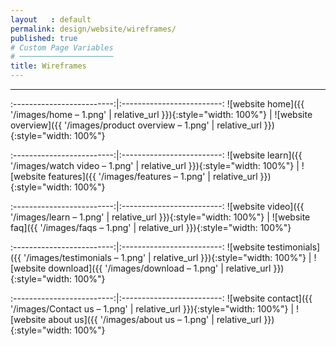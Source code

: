 ```yaml
---
layout   : default
permalink: design/website/wireframes/
published: true
# Custom Page Variables
# ─────────────────────
title: Wireframes
---
```

___ 

:-------------------------:|:-------------------------:
![website home]({{ '/images/home – 1.png' | relative_url }}){:style="width: 100%"} | ![website overview]({{ '/images/product overview – 1.png' | relative_url }}){:style="width: 100%"}


:-------------------------:|:-------------------------:
![website learn]({{ '/images/watch video – 1.png' | relative_url }}){:style="width: 100%"} | ![website features]({{ '/images/features – 1.png' | relative_url }}){:style="width: 100%"}


:-------------------------:|:-------------------------:
![website video]({{ '/images/learn – 1.png' | relative_url }}){:style="width: 100%"} | ![website faq]({{ '/images/faqs – 1.png' | relative_url }}){:style="width: 100%"}



:-------------------------:|:-------------------------:
![website testimonials]({{ '/images/testimonials – 1.png' | relative_url }}){:style="width: 100%"} | ![website download]({{ '/images/download – 1.png' | relative_url }}){:style="width: 100%"}



:-------------------------:|:-------------------------:
![website contact]({{ '/images/Contact us – 1.png' | relative_url }}){:style="width: 100%"} | ![website about us]({{ '/images/about us – 1.png' | relative_url }}){:style="width: 100%"}




